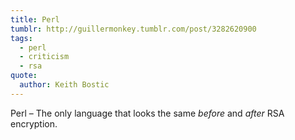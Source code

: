 ```yaml
---
title: Perl
tumblr: http://guillermonkey.tumblr.com/post/3282620900
tags:
  - perl
  - criticism
  - rsa
quote:
  author: Keith Bostic
---
```


Perl – The only language that looks the same *before* and *after* RSA encryption.
